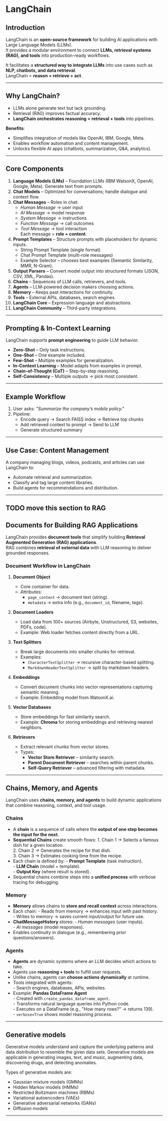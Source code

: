 # LangChain

## Introduction
LangChain is an **open-source framework** for building AI applications with Large Language Models (LLMs).  
It provides a modular environment to connect **LLMs, retrieval systems (RAG), and tools** into production-ready workflows.  

It facilitates a **structured way to integrate LLMs** into use cases such as **NLP, chatbots, and data retrieval**.  
LangChain = **reason + retrieve + act**.

---

## Why LangChain?
- LLMs alone generate text but lack grounding.  
- Retrieval (RAG) improves factual accuracy.  
- **LangChain orchestrates reasoning + retrieval + tools** into pipelines.  

**Benefits**:  
- Simplifies integration of models like OpenAI, IBM, Google, Meta.  
- Enables workflow automation and content management.  
- Unlocks flexible AI apps (chatbots, summarization, Q&A, analytics).  

---

## Core Components
1. **Language Models (LMs)** – Foundation LLMs (IBM WatsonX, OpenAI, Google, Meta). Generate text from prompts.  
2. **Chat Models** – Optimized for conversations; handle dialogue and context flow.  
3. **Chat Messages** – Roles in chat:
      - *Human Message* → user input  
      - *AI Message* → model response  
      - *System Message* → instructions  
      - *Function Message* → call outcomes  
      - *Tool Message* → tool interaction  
   Each message = **role + content**.  
4. **Prompt Templates** – Structure prompts with placeholders for dynamic inputs.  
      - String Prompt Template (single format)  
      - Chat Prompt Template (multi-role messages)  
      - Example Selector – chooses best examples (Semantic Similarity, MMR, N-Gram).  
5. **Output Parsers** – Convert model output into structured formats (JSON, CSV, XML, Pandas).  
6. **Chains** – Sequences of LLM calls, retrievers, and tools.  
7. **Agents** – LLM-powered decision makers choosing actions.  
8. **Memory** – Keeps past interactions for continuity.  
9. **Tools** – External APIs, databases, search engines.  
10. **LangChain Core** – Expression language and abstractions.  
11. **LangChain Community** – Third-party integrations.  

---

## Prompting & In-Context Learning
LangChain supports **prompt engineering** to guide LLM behavior.  

- **Zero-Shot** – Only task instructions.  
- **One-Shot** – One example included.  
- **Few-Shot** – Multiple examples for generalization.  
- **In-Context Learning** – Model adapts from examples in prompt.  
- **Chain-of-Thought (CoT)** – Step-by-step reasoning.  
- **Self-Consistency** – Multiple outputs → pick most consistent.  

---

## Example Workflow
1. User asks: *"Summarize the company’s mobile policy."*  
2. Pipeline:  
      - Encode query → Search FAISS index → Retrieve top chunks  
      - Add retrieved context to prompt → Send to LLM  
      - Generate structured summary  

---

## Use Case: Content Management
A company managing blogs, videos, podcasts, and articles can use LangChain to:  
- Automate retrieval and summarization.  
- Classify and tag large content libraries.  
- Build agents for recommendations and distribution.  

---
## TODO move this section to RAG
## Documents for Building RAG Applications

LangChain provides **document tools** that simplify building **Retrieval Augmented Generation (RAG) applications**.  
RAG combines **retrieval of external data** with LLM reasoning to deliver grounded responses.

### Document Workflow in LangChain
1. **Document Object**  
      - Core container for data.  
      - Attributes:  
         - `page_content` → document text (string).  
         - `metadata` → extra info (e.g., `document_id`, filename, tags).  

2. **Document Loaders**  
      - Load data from 100+ sources (Airbyte, Unstructured, S3, websites, PDFs, code).  
      - Example: Web loader fetches content directly from a URL.  

3. **Text Splitters**  
      - Break large documents into smaller chunks for retrieval.  
      - Examples:  
         - `CharacterTextSplitter` → recursive character-based splitting.  
         - `MarkdownHeaderTextSplitter` → split by markdown headers.  

4. **Embeddings**  
      - Convert document chunks into vector representations capturing semantic meaning.  
      - Example: Embedding model from WatsonX.ai.  

5. **Vector Databases**  
      - Store embeddings for fast similarity search.  
      - Example: **Chroma** for storing embeddings and retrieving nearest neighbors.  

6. **Retrievers**  
      - Extract relevant chunks from vector stores.  
      - Types:  
         - **Vector Store Retriever** – similarity search.  
         - **Parent Document Retriever** – searches within parent chunks.  
         - **Self-Query Retriever** – advanced filtering with metadata. 

---

## Chains, Memory, and Agents

LangChain uses **chains, memory, and agents** to build dynamic applications that combine reasoning, context, and tool usage.  

### Chains
- A **chain** is a sequence of calls where the **output of one step becomes the input for the next**.  
- **Sequential Chains** create smooth flows:
      1. Chain 1 → Selects a famous dish for a given location.  
      2. Chain 2 → Generates the recipe for that dish.  
      3. Chain 3 → Estimates cooking time from the recipe.  
- Each chain is defined by:
      - **Prompt Template** (task instruction).  
      - **LLM Chain** (model + template).  
      - **Output Key** (where result is stored).  
- Sequential chains combine steps into a **unified process** with verbose tracing for debugging.

### Memory
- **Memory** allows chains to **store and recall context** across interactions.  
- Each chain:
      - Reads from memory → enhances input with past history.  
      - Writes to memory → saves current input/output for future use.  
- **ChatMessageHistory** stores:
      - *Human messages* (user inputs).  
      - *AI messages* (model responses).  
- Enables continuity in dialogue (e.g., remembering prior questions/answers).

### Agents
- **Agents** are dynamic systems where an LLM decides which actions to take.  
- Agents use **reasoning + tools** to fulfill user requests.  
- Unlike chains, agents can **choose actions dynamically** at runtime.  
- Tools integrated with agents:  
      - Search engines, databases, APIs, websites.  
- Example: **Pandas DataFrame Agent**  
      - Created with `create_pandas_dataframe_agent`.  
      - Transforms natural language queries into Python code.  
      - Executes on a DataFrame (e.g., "How many rows?" → returns 139).  
      - `verbose=True` shows model reasoning process.  

---

## Generative models
Generative models understand and capture the underlying patterns and data distribution to resemble the given data sets. Generative models are applicable in generating images, text, and music, augmenting data, discovering drugs, and detecting anomalies. 

Types of generative models are: 

- Gaussian mixture models (GMMs)
- Hidden Markov models (HMMs)
- Restricted Boltzmann machines (RBMs)
- Variational autoencoders (VAEs)
- Generative adversarial networks (GANs)
- Diffusion models

---